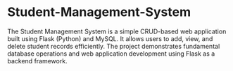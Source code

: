 # Student-Management-System
The Student Management System is a simple CRUD-based web application built using Flask (Python) and MySQL. It allows users to add, view, and delete student records efficiently. The project demonstrates fundamental database operations and web application development using Flask as a backend framework.
